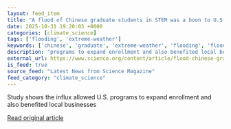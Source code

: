 ```yaml
---
layout: feed_item
title: "A flood of Chinese graduate students in STEM was a boon to U.S. students"
date: 2025-10-31 19:20:03 +0000
categories: [climate_science]
tags: ['flooding', 'extreme-weather']
keywords: ['chinese', 'graduate', 'extreme-weather', 'flooding', 'flood']
description: "programs to expand enrollment and also benefited local businesses"
external_url: https://www.science.org/content/article/flood-chinese-graduate-students-stem-was-boon-u-s-students
is_feed: true
source_feed: "Latest News from Science Magazine"
feed_category: "climate_science"
---
```


Study shows the influx allowed U.S. programs to expand enrollment and also benefited local businesses

[Read original article](https://www.science.org/content/article/flood-chinese-graduate-students-stem-was-boon-u-s-students)

